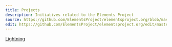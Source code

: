 ```yaml
---
title: Projects
description: Initiatives related to the Elements Project
source: https://github.com/ElementsProject/elementsproject.org/blob/master/source/projects/index.md
edit: https://github.com/ElementsProject/elementsproject.org/edit/master/source/projects/index.md
---
```


[Lightning][lightning]


[lightning]: /projects/lightning